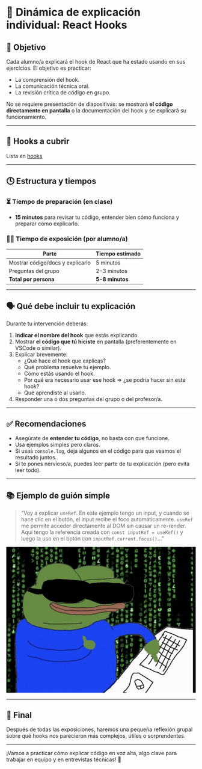 # 🧠 Dinámica de explicación individual: React Hooks

## 🎯 Objetivo

Cada alumno/a explicará el hook de React que ha estado usando en sus ejercicios. El objetivo es practicar:

- La comprensión del hook.
- La comunicación técnica oral.
- La revisión crítica de código en grupo.

No se requiere presentación de diapositivas: se mostrará **el código directamente en pantalla** o la documentación del hook y se explicará su funcionamiento.

---

## 🧩 Hooks a cubrir

Lista en [hooks](./hooks.md)

---

## 🕓 Estructura y tiempos

### ⏳ Tiempo de preparación (en clase)

- **15 minutos** para revisar tu código, entender bien cómo funciona y preparar cómo explicarlo.

### 👩‍🏫 Tiempo de exposición (por alumno/a)

| Parte                        | Tiempo estimado |
|-----------------------------|-----------------|
| Mostrar código/docs y explicarlo | 5 minutos        |
| Preguntas del grupo           | 2-3 minutos        |
| **Total por persona**         | **5-8 minutos**    |

---

## 🗣️ Qué debe incluir tu explicación

Durante tu intervención deberás:

1. **Indicar el nombre del hook** que estás explicando.
2. Mostrar **el código que tú hiciste** en pantalla (preferentemente en VSCode o similar).
3. Explicar brevemente:
   - ¿Qué hace el hook que explicas?
   - Qué problema resuelve tu ejemplo.
   - Cómo estás usando el hook.
   - Por qué era necesario usar ese hook => ¿se podría hacer sin este hook?
   - Qué aprendiste al usarlo.
4. Responder una o dos preguntas del grupo o del profesor/a.

---

## ✅ Recomendaciones

- Asegúrate de **entender tu código**, no basta con que funcione.
- Usa ejemplos simples pero claros.
- Si usas `console.log`, deja algunos en el código para que veamos el resultado juntos.
- Si te pones nervioso/a, puedes leer parte de tu explicación (pero evita leer todo).

---

## 📚 Ejemplo de guión simple

> “Voy a explicar `useRef`. En este ejemplo tengo un input, y cuando se hace clic en el botón, el input recibe el foco automáticamente. `useRef` me permite acceder directamente al DOM sin causar un re-render. Aquí tengo la referencia creada con `const inputRef = useRef()` y luego la uso en el botón con `inputRef.current.focus()`…”

![alt text](image-2.png)

---

## 🧩 Final

Después de todas las exposiciones, haremos una pequeña reflexión grupal sobre qué hooks nos parecieron más complejos, útiles o sorprendentes.

---

¡Vamos a practicar cómo explicar código en voz alta, algo clave para trabajar en equipo y en entrevistas técnicas! 💬
